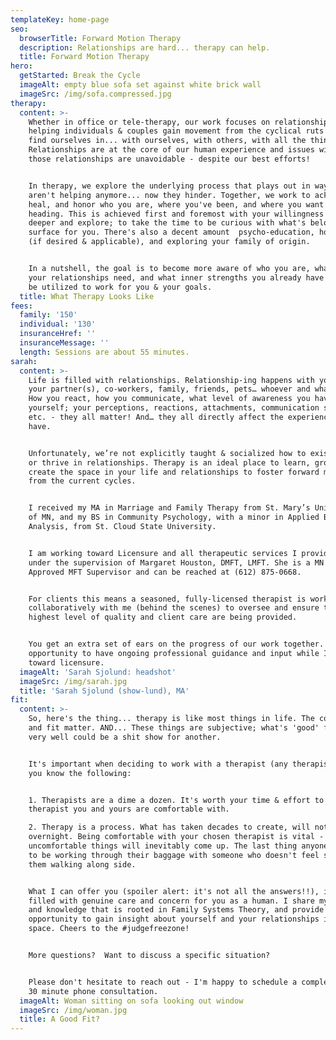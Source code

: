 ```yaml
---
templateKey: home-page
seo:
  browserTitle: Forward Motion Therapy
  description: Relationships are hard... therapy can help.
  title: Forward Motion Therapy
hero:
  getStarted: Break the Cycle
  imageAlt: empty blue sofa set against white brick wall
  imageSrc: /img/sofa.compressed.jpg
therapy:
  content: >-
    Whether in office or tele-therapy, our work focuses on relationship-ing. On
    helping individuals & couples gain movement from the cyclical ruts we often
    find ourselves in... with ourselves, with others, with all the things.
    Relationships are at the core of our human experience and issues within
    those relationships are unavoidable - despite our best efforts! 


    In therapy, we explore the underlying process that plays out in ways that
    aren't helping anymore... now they hinder. Together, we work to acknowledge,
    heal, and honor who you are, where you've been, and where you want to be
    heading. This is achieved first and foremost with your willingness to look
    deeper and explore; to take the time to be curious with what's below the
    surface for you. There's also a decent amount  psycho-education, homework
    (if desired & applicable), and exploring your family of origin.


    In a nutshell, the goal is to become more aware of who you are, what you and
    your relationships need, and what inner strengths you already have that can
    be utilized to work for you & your goals.
  title: What Therapy Looks Like
fees:
  family: '150'
  individual: '130'
  insuranceHref: ''
  insuranceMessage: ''
  length: Sessions are about 55 minutes.
sarah:
  content: >-
    Life is filled with relationships. Relationship-ing happens with yourself,
    your partner(s), co-workers, family, friends, pets… whoever and whatever.
    How you react, how you communicate, what level of awareness you have of
    yourself; your perceptions, reactions, attachments, communication styles,
    etc. - they all matter! And… they all directly affect the experiences we
    have.


    Unfortunately, we’re not explicitly taught & socialized how to exist, grow,
    or thrive in relationships. Therapy is an ideal place to learn, grow, and
    create the space in your life and relationships to foster forward motion
    from the current cycles.


    I received my MA in Marriage and Family Therapy from St. Mary’s University
    of MN, and my BS in Community Psychology, with a minor in Applied Behavior
    Analysis, from St. Cloud State University.


    I am working toward Licensure and all therapeutic services I provide are
    under the supervision of Margaret Houston, DMFT, LMFT. She is a MN State
    Approved MFT Supervisor and can be reached at (612) 875-0668.


    For clients this means a seasoned, fully-licensed therapist is working
    collaboratively with me (behind the scenes) to oversee and ensure that the
    highest level of quality and client care are being provided.


    You get an extra set of ears on the progress of our work together. I get the
    opportunity to have ongoing professional guidance and input while I work
    toward licensure.
  imageAlt: 'Sarah Sjolund: headshot'
  imageSrc: /img/sarah.jpg
  title: 'Sarah Sjolund (show-lund), MA'
fit:
  content: >-
    So, here's the thing... therapy is like most things in life. The connection
    and fit matter. AND... These things are subjective; what's 'good' for one,
    very well could be a shit show for another.


    It's important when deciding to work with a therapist (any therapist) that
    you know the following:


    1. Therapists are a dime a dozen. It's worth your time & effort to find a
    therapist you and yours are comfortable with.

    2. Therapy is a process. What has taken decades to create, will not change
    overnight. Being comfortable with your chosen therapist is vital - because
    uncomfortable things will inevitably come up. The last thing anyone needs is
    to be working through their baggage with someone who doesn't feel safe to
    them walking along side.


    What I can offer you (spoiler alert: it's not all the answers!!), is a space
    filled with genuine care and concern for you as a human. I share my insight
    and knowledge that is rooted in Family Systems Theory, and provide you the
    opportunity to gain insight about yourself and your relationships in a safe
    space. Cheers to the #judgefreezone!


    More questions?  Want to discuss a specific situation? 


    Please don't hesitate to reach out - I'm happy to schedule a complementary
    30 minute phone consultation.
  imageAlt: Woman sitting on sofa looking out window
  imageSrc: /img/woman.jpg
  title: A Good Fit?
---
```


